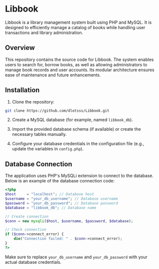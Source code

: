 # Libbook
Libbook is a library management system built using PHP and MySQL. It is designed to efficiently manage a catalog of books while handling user transactions and library administration.

## Overview

This repository contains the source code for Libbook. The system enables users to search for, borrow books, as well as allowing administrators to manage book records and user accounts. Its modular architecture ensures ease of maintenance and future enhancements.

## Installation

1. Clone the repository:
```bash
git clone https://github.com/dlotsss/Libbook.git
```

2. Create a MySQL database (for example, named `libbook_db`).

3. Import the provided database schema (if available) or create the necessary tables manually.

4. Configure your database credentials in the configuration file (e.g., update the variables in `config.php`).

## Database Connection

The application uses PHP's MySQLi extension to connect to the database. Below is an example of the database connection code:

```php
<?php
$host     = "localhost"; // Database host
$username = "your_db_username"; // Database username
$password = "your_db_password"; // Database password
$database = "libbook_db"; // Database name

// Create connection
$conn = new mysqli($host, $username, $password, $database);

// Check connection
if ($conn->connect_error) {
    die("Connection failed: " . $conn->connect_error);
}
?>
```

Make sure to replace `your_db_username` and `your_db_password` with your actual database credentials.
